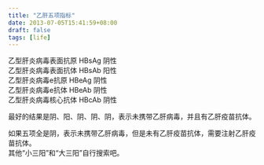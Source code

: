 ```yaml
---
title: "乙肝五项指标"
date: 2013-07-05T15:41:59+08:00
draft: false
tags: [life]
---
```


乙型肝炎病毒表面抗原      HBsAg	    阴性  
乙型肝炎病毒表面抗体      HBsAb	    阳性  
乙型肝炎病毒e抗原         HBeAg	    阴性  
乙型肝炎病毒e抗体         HBeAb	    阴性  
乙型肝炎病毒核心抗体      HBcAb	    阴性  

最好的结果是阴、阳、阴、阴、阴，表示未携带乙肝病毒，并且有乙肝疫苗抗体。

<!--more-->

如果五项全是阴，表示未携带乙肝病毒，但是未有乙肝疫苗抗体，需要注射乙肝疫苗抗体。  
其他“小三阳”和“大三阳”自行搜索吧。

